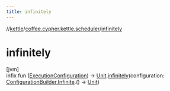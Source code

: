 ```yaml
---
title: infinitely
---
```

//[kettle](../../index.html)/[coffee.cypher.kettle.scheduler](index.html)/[infinitely](infinitely.html)



# infinitely



[jvm]\
infix fun ([ExecutionConfiguration](-execution-configuration/index.html)) -&gt; [Unit](https://kotlinlang.org/api/latest/jvm/stdlib/kotlin/-unit/index.html).[infinitely](infinitely.html)(configuration: [ConfigurationBuilder.Infinite](-configuration-builder/-infinite/index.html).() -&gt; [Unit](https://kotlinlang.org/api/latest/jvm/stdlib/kotlin/-unit/index.html))




